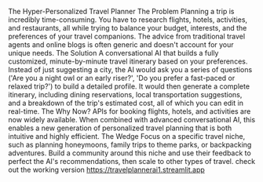 The Hyper-Personalized Travel Planner
The Problem
Planning a trip is incredibly time-consuming. You have to research flights, hotels, activities, and
restaurants, all while trying to balance your budget, interests, and the preferences of your travel
companions. The advice from traditional travel agents and online blogs is often generic and doesn't
account for your unique needs.
The Solution
A conversational AI that builds a fully customized, minute-by-minute travel itinerary based on your
preferences. Instead of just suggesting a city, the AI would ask you a series of questions ('Are you a
night owl or an early riser?', 'Do you prefer a fast-paced or relaxed trip?') to build a detailed profile. It
would then generate a complete itinerary, including dining reservations, local transportation
suggestions, and a breakdown of the trip's estimated cost, all of which you can edit in real-time.
The Why Now?
APIs for booking flights, hotels, and activities are now widely available. When combined with advanced
conversational AI, this enables a new generation of personalized travel planning that is both intuitive
and highly efficient.
The Wedge
Focus on a specific travel niche, such as planning honeymoons, family trips to theme parks, or
backpacking adventures. Build a community around this niche and use their feedback to perfect the
AI's recommendations, then scale to other types of travel.
check out the working version 
https://travelplannerai1.streamlit.app
